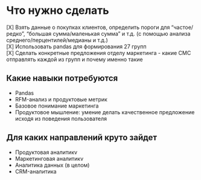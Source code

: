 # Что нужно сделать
 [Х] Взять данные о покупках клиентов, определить пороги для “частое/редко”, “большая сумма/маленькая сумма” и т.д.
(с помощью анализа среднего/перцентилей/медианы и т.д.)  
 [X] Использовать pandas для формирования 27 групп  
 [X] Сделать конкретные предложения отделу маркетинга - какие СМС отправлять каждой из групп и почему именно такие  

## Какие навыки потребуются

 - Pandas
 - RFM-анализ и продуктовые метрик
 - Базовое понимание маркетинга
 - Продуктовое мышление: умение делать качественное предложение исходя из поведения пользователя

## Для каких направлений круто зайдет
 - Продуктовая аналитикv
 - Маркетинговая аналитикv
 - Аналитика данных (в целом)
 - CRM-аналитика